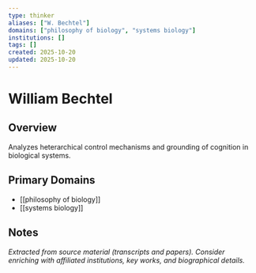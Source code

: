 ```yaml
---
type: thinker
aliases: ["W. Bechtel"]
domains: ["philosophy of biology", "systems biology"]
institutions: []
tags: []
created: 2025-10-20
updated: 2025-10-20
---
```


# William Bechtel

## Overview

Analyzes heterarchical control mechanisms and grounding of cognition in biological systems.

## Primary Domains

- [[philosophy of biology]]
- [[systems biology]]

## Notes

*Extracted from source material (transcripts and papers). Consider enriching with affiliated institutions, key works, and biographical details.*
